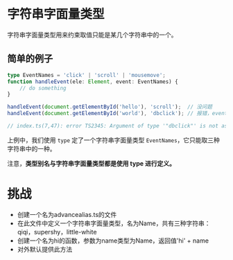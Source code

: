 # 字符串字面量类型

字符串字面量类型用来约束取值只能是某几个字符串中的一个。

## 简单的例子

```typescript
type EventNames = 'click' | 'scroll' | 'mousemove';
function handleEvent(ele: Element, event: EventNames) {
    // do something
}

handleEvent(document.getElementById('hello'), 'scroll');  // 没问题
handleEvent(document.getElementById('world'), 'dbclick'); // 报错，event 不能为 'dbclick'

// index.ts(7,47): error TS2345: Argument of type '"dbclick"' is not assignable to parameter of type 'EventNames'.
```

上例中，我们使用 `type` 定了一个字符串字面量类型 `EventNames`，它只能取三种字符串中的一种。

注意，**类型别名与字符串字面量类型都是使用 type 进行定义。**

# 挑战

* 创建一个名为advancealias.ts的文件
* 在此文件中定义一个字符串字面量类型，名为Name，共有三种字符串：qiqi，supershy，little-white
* 创建一个名为hi的函数，参数为name类型为Name，返回值'hi' + name
* 对外默认提供此方法

